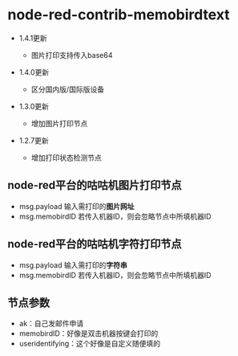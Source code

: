 # node-red-contrib-memobirdtext

* 1.4.1更新
    * 图片打印支持传入base64
    
* 1.4.0更新
    * 区分国内版/国际版设备

* 1.3.0更新
    * 增加图片打印节点

* 1.2.7更新
    * 增加打印状态检测节点

## node-red平台的咕咕机图片打印节点

* msg.payload 输入需打印的**图片网址**
* msg.memobirdID 若传入机器ID，则会忽略节点中所填机器ID

## node-red平台的咕咕机字符打印节点

* msg.payload 输入需打印的**字符串**
* msg.memobirdID 若传入机器ID，则会忽略节点中所填机器ID

## 节点参数

* ak：自己发邮件申请
* memobirdID：好像是双击机器按键会打印的
* useridentifying：这个好像是自定义随便填的